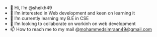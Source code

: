 - 👋 Hi, I’m @sheikh49
- 👀 I’m interested in Web development and keen on learning it
- 🌱 I’m currently learning my B.E in CSE
- 💞️ I’m looking to collaborate on workinh on web development 
- 📫 How to reach me to my mail @mohammedsimraan49@gmail.com

<!---
sheikh49/sheikh49 is a ✨ special ✨ repository because its `README.md` (this file) appears on your GitHub profile.
You can click the Preview link to take a look at your changes.
--->

